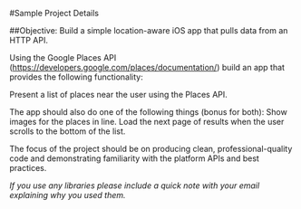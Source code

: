#Sample Project Details

##Objective: Build a simple location-aware iOS app that pulls data from an HTTP API.
 
Using the Google Places API (https://developers.google.com/places/documentation/) build an app that provides the following functionality:
 
Present a list of places near the user using the Places API.

The app should also do one of the following things (bonus for both):
Show images for the places in line.
Load the next page of results when the user scrolls to the bottom of the list. 
 
The focus of the project should be on producing clean, professional-quality code and demonstrating familiarity with the platform APIs and best practices.

*If you use any libraries please include a quick note with your email explaining why you used them.* 
